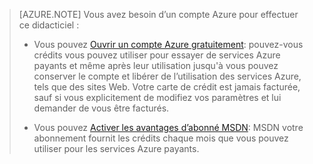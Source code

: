 > [AZURE.NOTE] <a name="note"></a>Vous avez besoin d’un compte Azure pour effectuer ce didacticiel :
  >
  > + Vous pouvez [Ouvrir un compte Azure gratuitement](/pricing/free-trial/?WT.mc_id=A261C142F): pouvez-vous crédits vous pouvez utiliser pour essayer de services Azure payants et même après leur utilisation jusqu'à vous pouvez conserver le compte et libérer de l’utilisation des services Azure, tels que des sites Web. Votre carte de crédit est jamais facturée, sauf si vous explicitement de modifiez vos paramètres et lui demander de vous être facturés.
  >
  > + Vous pouvez [Activer les avantages d’abonné MSDN](/pricing/member-offers/msdn-benefits-details/?WT.mc_id=A261C142F): MSDN votre abonnement fournit les crédits chaque mois que vous pouvez utiliser pour les services Azure payants.
